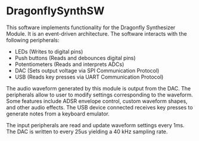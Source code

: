 # DragonflySynthSW

This software implements functionality for the Dragonfly Synthesizer Module.
It is an event-driven architecture. The software interacts with the following peripherals:
 - LEDs (Writes to digital pins)
 - Push buttons (Reads and debounces digital pins)
 - Potentiometers (Reads and interprets ADCs)
 - DAC (Sets output voltage via SPI Communication Protocol)
 - USB (Reads key presses via UART Communication Protocol)

The audio waveform generated by this module is output from the DAC. The
peripherals allow to user to modify settings corresponding to the waveform.
Some features include ADSR envelope control, custom waveform shapes, and
other audio effects. The USB device connected receives key presses to
generate notes from a keyboard emulator.

The input peripherals are read and update waveform settings every 1ms. The
DAC is written to every 25us yielding a 40 kHz sampling rate.
